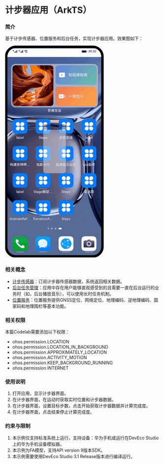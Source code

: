 # 计步器应用（ArkTS）

### 简介

基于计步传感器、位置服务和后台任务，实现计步器应用。效果图如下：

![](screenshots/device/Steps.gif)

### 相关概念

- [计步传感器](https://developer.harmonyos.com/cn/docs/documentation/doc-references-V3/js-apis-sensor-0000001493584264-V3?ha_linker=eyJ0cyI6MTY5NTI2NjE5MTU5OSwiaWQiOiJmMDZiYWZkNWQ2NjAyMDUwZmY4NWVjYmE0ODYxNWU3ZCJ9#ZH-CN_TOPIC_0000001573928905__pedometer9)：订阅计步器传感器数据，系统返回相关数据。
- [后台任务管理](https://developer.harmonyos.com/cn/docs/documentation/doc-references-V3/js-apis-resourceschedule-backgroundtaskmanager-0000001544584033-V3?ha_linker=eyJ0cyI6MTY5NTI2NjI0NzI0MCwiaWQiOiJmMDZiYWZkNWQ2NjAyMDUwZmY4NWVjYmE0ODYxNWU3ZCJ9)：应用中存在用户能够直观感受到的且需要一直在后台运行的业务时（如，后台播放音乐），可以使用长时任务机制。
- [位置服务](https://developer.harmonyos.com/cn/docs/documentation/doc-references-V3/js-apis-geolocationmanager-0000001427745092-V3?ha_linker=eyJ0cyI6MTY5NTI2NjI2OTUyNiwiaWQiOiJmMDZiYWZkNWQ2NjAyMDUwZmY4NWVjYmE0ODYxNWU3ZCJ9)：位置服务提供GNSS定位、网络定位、地理编码、逆地理编码、国家码和地理围栏等基本功能。

### 相关权限

本篇Codelab需要添加以下权限：

- ohos.permission.LOCATION
- ohos.permission.LOCATION_IN_BACKGROUND
- ohos.permission.APPROXIMATELY_LOCATION
- ohos.permission.ACTIVITY_MOTION
- ohos.permission.KEEP_BACKGROUND_RUNNING
- ohos.permission.INTERNET

### 使用说明

1. 打开应用，显示计步器界面。
2. 在计步器界面，在运动时获取实时位置和计步器数据。
3. 在计步器界面，设置目标步数，点击开始获取计步器数据并计算完成度。
4. 在计步器界面，点击结束停止计算完成度。

### 约束与限制

1. 本示例仅支持标准系统上运行，支持设备：华为手机或运行在DevEco Studio上的华为手机设备模拟器。
2. 本示例为FA模型，支持API version 9版本SDK。
3. 本示例需要使用DevEco Studio 3.1 Release版本进行编译运行。
